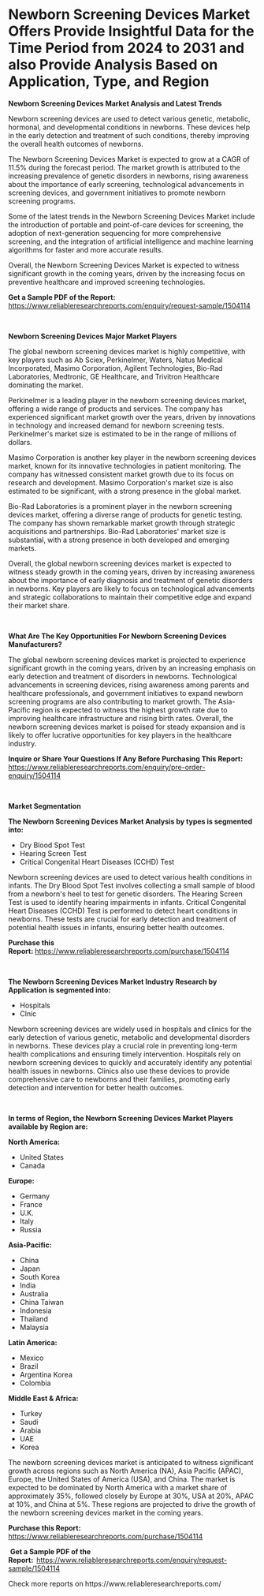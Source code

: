 <p><h1>Newborn Screening Devices Market Offers Provide Insightful Data for the Time Period from 2024 to 2031 and also Provide Analysis Based on Application, Type, and Region</h1></p><p><strong>Newborn Screening Devices Market Analysis and Latest Trends</strong></p>
<p><p>Newborn screening devices are used to detect various genetic, metabolic, hormonal, and developmental conditions in newborns. These devices help in the early detection and treatment of such conditions, thereby improving the overall health outcomes of newborns.</p><p>The Newborn Screening Devices Market is expected to grow at a CAGR of 11.5% during the forecast period. The market growth is attributed to the increasing prevalence of genetic disorders in newborns, rising awareness about the importance of early screening, technological advancements in screening devices, and government initiatives to promote newborn screening programs.</p><p>Some of the latest trends in the Newborn Screening Devices Market include the introduction of portable and point-of-care devices for screening, the adoption of next-generation sequencing for more comprehensive screening, and the integration of artificial intelligence and machine learning algorithms for faster and more accurate results.</p><p>Overall, the Newborn Screening Devices Market is expected to witness significant growth in the coming years, driven by the increasing focus on preventive healthcare and improved screening technologies.</p></p>
<p><strong>Get a Sample PDF of the Report:&nbsp;</strong> <a href="https://www.reliableresearchreports.com/enquiry/request-sample/1504114">https://www.reliableresearchreports.com/enquiry/request-sample/1504114</a></p>
<p>&nbsp;</p>
<p><strong>Newborn Screening Devices Major Market Players</strong></p>
<p><p>The global newborn screening devices market is highly competitive, with key players such as Ab Sciex, Perkinelmer, Waters, Natus Medical Incorporated, Masimo Corporation, Agilent Technologies, Bio-Rad Laboratories, Medtronic, GE Healthcare, and Trivitron Healthcare dominating the market.</p><p>Perkinelmer is a leading player in the newborn screening devices market, offering a wide range of products and services. The company has experienced significant market growth over the years, driven by innovations in technology and increased demand for newborn screening tests. Perkinelmer's market size is estimated to be in the range of millions of dollars.</p><p>Masimo Corporation is another key player in the newborn screening devices market, known for its innovative technologies in patient monitoring. The company has witnessed consistent market growth due to its focus on research and development. Masimo Corporation's market size is also estimated to be significant, with a strong presence in the global market.</p><p>Bio-Rad Laboratories is a prominent player in the newborn screening devices market, offering a diverse range of products for genetic testing. The company has shown remarkable market growth through strategic acquisitions and partnerships. Bio-Rad Laboratories' market size is substantial, with a strong presence in both developed and emerging markets.</p><p>Overall, the global newborn screening devices market is expected to witness steady growth in the coming years, driven by increasing awareness about the importance of early diagnosis and treatment of genetic disorders in newborns. Key players are likely to focus on technological advancements and strategic collaborations to maintain their competitive edge and expand their market share.</p></p>
<p>&nbsp;</p>
<p><strong>What Are The Key Opportunities For Newborn Screening Devices Manufacturers?</strong></p>
<p><p>The global newborn screening devices market is projected to experience significant growth in the coming years, driven by an increasing emphasis on early detection and treatment of disorders in newborns. Technological advancements in screening devices, rising awareness among parents and healthcare professionals, and government initiatives to expand newborn screening programs are also contributing to market growth. The Asia-Pacific region is expected to witness the highest growth rate due to improving healthcare infrastructure and rising birth rates. Overall, the newborn screening devices market is poised for steady expansion and is likely to offer lucrative opportunities for key players in the healthcare industry.</p></p>
<p><strong>Inquire or Share Your Questions If Any Before Purchasing This Report:</strong> <a href="https://www.reliableresearchreports.com/enquiry/pre-order-enquiry/1504114">https://www.reliableresearchreports.com/enquiry/pre-order-enquiry/1504114</a></p>
<p>&nbsp;</p>
<p><strong>Market Segmentation</strong></p>
<p><strong>The Newborn Screening Devices Market Analysis by types is segmented into:</strong></p>
<p><ul><li>Dry Blood Spot Test</li><li>Hearing Screen Test</li><li>Critical Congenital Heart Diseases (CCHD) Test</li></ul></p>
<p><p>Newborn screening devices are used to detect various health conditions in infants. The Dry Blood Spot Test involves collecting a small sample of blood from a newborn's heel to test for genetic disorders. The Hearing Screen Test is used to identify hearing impairments in infants. Critical Congenital Heart Diseases (CCHD) Test is performed to detect heart conditions in newborns. These tests are crucial for early detection and treatment of potential health issues in infants, ensuring better health outcomes.</p></p>
<p><strong>Purchase this Report:&nbsp;</strong><a href="https://www.reliableresearchreports.com/purchase/1504114">https://www.reliableresearchreports.com/purchase/1504114</a></p>
<p>&nbsp;</p>
<p><strong>The Newborn Screening Devices Market Industry Research by Application is segmented into:</strong></p>
<p><ul><li>Hospitals</li><li>Clnic</li></ul></p>
<p><p>Newborn screening devices are widely used in hospitals and clinics for the early detection of various genetic, metabolic and developmental disorders in newborns. These devices play a crucial role in preventing long-term health complications and ensuring timely intervention. Hospitals rely on newborn screening devices to quickly and accurately identify any potential health issues in newborns. Clinics also use these devices to provide comprehensive care to newborns and their families, promoting early detection and intervention for better health outcomes.</p></p>
<p>&nbsp;</p>
<p><strong>In terms of Region, the Newborn Screening Devices Market Players available by Region are:</strong></p>
<p>
    <p> <strong> North America: </strong>
        <ul>
            <li>United States</li>
            <li>Canada</li>
        </ul>
        </p> 
    <p> <strong> Europe: </strong>
        <ul>
            <li>Germany</li>
            <li>France</li>
            <li>U.K.</li>
            <li>Italy</li>
            <li>Russia</li>
        </ul>
        </p> 
    <p> <strong> Asia-Pacific: </strong>
        <ul>
            <li>China</li>
            <li>Japan</li>
            <li>South Korea</li>
            <li>India</li>
            <li>Australia</li>
            <li>China Taiwan</li>
            <li>Indonesia</li>
            <li>Thailand</li>
            <li>Malaysia</li>
        </ul>
        </p> 
    <p> <strong> Latin America: </strong>
        <ul>
            <li>Mexico</li>
            <li>Brazil</li>
            <li>Argentina Korea</li>
            <li>Colombia</li>
        </ul>
        </p> 
    <p> <strong> Middle East & Africa: </strong>
        <ul>
            <li>Turkey</li>
            <li>Saudi</li>
            <li>Arabia</li>
            <li>UAE</li>
            <li>Korea</li>
        </ul>
    </p>
    </p>
<p><p>The newborn screening devices market is anticipated to witness significant growth across regions such as North America (NA), Asia Pacific (APAC), Europe, the United States of America (USA), and China. The market is expected to be dominated by North America with a market share of approximately 35%, followed closely by Europe at 30%, USA at 20%, APAC at 10%, and China at 5%. These regions are projected to drive the growth of the newborn screening devices market in the coming years.</p></p>
<p><strong>Purchase this Report: </strong><a href="https://www.reliableresearchreports.com/purchase/1504114">https://www.reliableresearchreports.com/purchase/1504114</a></p>
<p>&nbsp;<strong>Get a Sample PDF of the Report:&nbsp;&nbsp;</strong><a href="https://www.reliableresearchreports.com/enquiry/request-sample/1504114">https://www.reliableresearchreports.com/enquiry/request-sample/1504114</a></p>
<p><strong></strong></p>
<p>Check more reports on https://www.reliableresearchreports.com/</p>